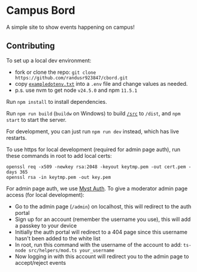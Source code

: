# Campus Bord

A simple site to show events happening on campus!

## Contributing

To set up a local dev environment:

- fork or clone the repo: `git clone https://github.com/randusr923847/cbord.git`
- copy [`exampledotenv.txt`](/exampledotenv.txt) into a `.env` file and change values as needed.
- p.s. use nvm to get node `v24.5.0` and npm `11.5.1`

Run `npm install` to install dependencies.

Run `npm run build` (`buildw` on Windows) to build [`/src`](/src) to `/dist`, and `npm start` to start the server.

For development, you can just run `npm run dev` instead, which has live restarts.

To use https for local development (required for admin page auth), run these commands in root to add local certs:

```
openssl req -x509 -newkey rsa:2048 -keyout keytmp.pem -out cert.pem -days 365
openssl rsa -in keytmp.pem -out key.pem
```

For admin page auth, we use [Myst Auth](https://github.com/mystsec/MystAuth).
To give a moderator admin page access (for local development):

- Go to the admin page (`/admin`) on localhost, this will redirect to the auth portal
- Sign up for an account (remember the username you use), this will add a passkey to your device
- Initially the auth portal will redirect to a 404 page since this username hasn't been added to the white list
- In root, run this command with the username of the account to add: `ts-node src/helpers/mod.ts your_username`
- Now logging in with this account will redirect you to the admin page to accept/reject events
